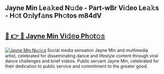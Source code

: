 ## Jayne Min Le𝚊𝚔ed N𝚞𝚍e - Part-wBr Vi𝚍eo Le𝚊𝚔s - H𝚘t O𝚗lyf𝚊ns Ph𝚘tos m84dV

# <h2><a href="http://hf455uu.feru.top/?c=Jayne+Min">🔗 👉 🔴 Jayne Min Vi𝚍𝚎o Ph𝚘t𝚘𝚜</a></h2>

[![Jayne Min Nu𝚍𝚎s](https://i.imgur.com/0TWrTi3.gif)](http://hf455uu.feru.top/?c=Jayne+Min)
Social media sensation Jayne Min and multimedia artist, celebrated for disseminating dance and lifestyle content through viral dance challenges and brief videos. Public servant Jayne Min, celebrated for their dedication to public service and commitment to the greater good. 
